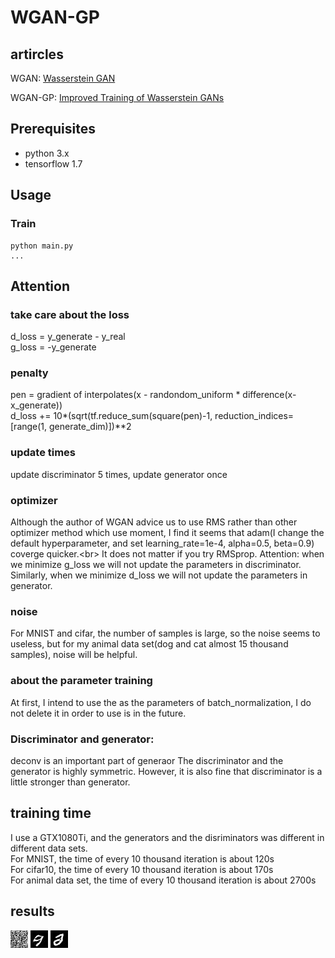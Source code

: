 # WGAN-GP
## artircles
WGAN: [Wasserstein GAN](https://arxiv.org/abs/1701.07875)

WGAN-GP: [Improved Training of Wasserstein GANs](http://arxiv.org/abs/1704.00028)
## Prerequisites
- python 3.x 
- tensorflow 1.7
## Usage

### Train
```
python main.py
...
```
## Attention
### take care about the loss
d_loss = y_generate - y_real <br>
g_loss = -y_generate <br>
### penalty
pen = gradient of interpolates(x - randondom_uniform * difference(x-x_generate))<br />
d_loss += 10*(sqrt(tf.reduce_sum(square(pen)-1, reduction_indices=[range(1, generate_dim)])**2
### update times
update discriminator 5 times, update generator once
### optimizer
Although the author of WGAN advice us to use RMS rather than other optimizer method which use moment, I find it seems that adam(I change the default hyperparameter, and set learning_rate=1e-4, alpha=0.5, beta=0.9) coverge quicker.\<br>
It does not matter if you try RMSprop. Attention: when we minimize g_loss we will not update the parameters in discriminator. Similarly, when we minimize d_loss we will not update the parameters in generator.
### noise
For MNIST and cifar, the number of samples is large, so the noise seems to useless, but for my animal data set(dog and cat almost 15 thousand samples), noise will be helpful.
### about the parameter training
At first, I intend to use the as the parameters of batch_normalization, I do not delete it in order to use is in the future.
### Discriminator and generator:
deconv is an important part of generaor
The discriminator and the generator is highly symmetric. However, it is also fine that discriminator is a little stronger than generator.
## training time
I use a GTX1080Ti, and the generators and the disriminators was different in different data sets. <br>
For MNIST, the time of every 10 thousand iteration is about 120s <br>
For cifar10, the time of every 10 thousand iteration is about 170s <br>
For animal data set, the time of every 10 thousand iteration is about 2700s
## results 
![image](https://github.com/learnerRen/WGAN-GP/blob/master/WGAN_MNIST/image_out/random_image/ramdom0.jpg)
![image](https://github.com/learnerRen/WGAN-GP/blob/master/WGAN_MNIST/image_out/random_image/ramdom50000.jpg)
![image](https://github.com/learnerRen/WGAN-GP/blob/master/WGAN_MNIST/image_out/random_image/ramdom110000.jpg)

